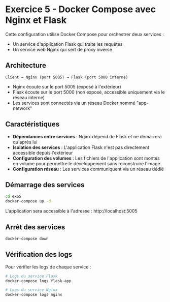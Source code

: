 # Exercice 5 - Docker Compose avec Nginx et Flask

Cette configuration utilise Docker Compose pour orchestrer deux services :
- Un service d'application Flask qui traite les requêtes
- Un service web Nginx qui sert de proxy inverse

## Architecture

```
Client → Nginx (port 5005) → Flask (port 5000 interne)
```

- Nginx écoute sur le port 5005 (exposé à l'extérieur)
- Flask écoute sur le port 5000 (non exposé, accessible uniquement via le réseau interne)
- Les services sont connectés via un réseau Docker nommé "app-network"

## Caractéristiques

- **Dépendances entre services** : Nginx dépend de Flask et ne démarrera qu'après lui
- **Isolation des services** : L'application Flask n'est pas directement accessible depuis l'extérieur
- **Configuration des volumes** : Les fichiers de l'application sont montés en volume pour permettre le développement sans reconstruire l'image
- **Configuration réseau** : Les services communiquent via un réseau dédié

## Démarrage des services

```bash
cd exo5
docker-compose up -d
```

L'application sera accessible à l'adresse : http://localhost:5005

## Arrêt des services

```bash
docker-compose down
```

## Vérification des logs

Pour vérifier les logs de chaque service :

```bash
# Logs du service Flask
docker-compose logs flask-app

# Logs du service Nginx
docker-compose logs nginx
``` 